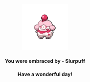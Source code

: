 <p align="center">
    <img src="https://raw.githubusercontent.com/PokeAPI/sprites/master/sprites/pokemon/685.png" width="150" height="150">
</p>
<h3 align="center">You were embraced by - <b>Slurpuff</b></h3>
<h3 align="center">Have a wonderful day!</h3>
